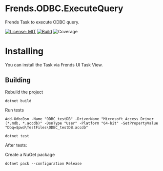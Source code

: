 # Frends.ODBC.ExecuteQuery
Frends Task to execute ODBC query.

[![License: MIT](https://img.shields.io/badge/License-MIT-green.svg)](https://opensource.org/licenses/MIT) 
[![Build](https://github.com/FrendsPlatform/Frends.ODBC/actions/workflows/ExecuteQuery_build_and_test_on_main.yml/badge.svg)](https://github.com/FrendsPlatform/Frends.ODBC/actions)
![Coverage](https://app-github-custom-badges.azurewebsites.net/Badge?key=FrendsPlatform/Frends.ODBC/Frends.ODBC.ExecuteQuery|main)

# Installing

You can install the Task via Frends UI Task View.

## Building


Rebuild the project

`dotnet build`

Run tests

`Add-OdbcDsn -Name "ODBC_testDB" -DriverName "Microsoft Access Driver (*.mdb, *.accdb)" -DsnType "User" -Platform "64-bit" -SetPropertyValue "Dbq=$pwd\TestFiles\ODBC_testDB.accdb"`

`dotnet test`

After tests:


Create a NuGet package

`dotnet pack --configuration Release`
